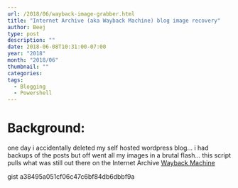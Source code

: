 ```yaml
---
url: /2018/06/wayback-image-grabber.html
title: "Internet Archive (aka Wayback Machine) blog image recovery"
author: Beej
type: post
description: ""
date: 2018-06-08T10:31:00-07:00
year: "2018"
month: "2018/06"
thumbnail: ""
categories:
tags:
  - Blogging
  - Powershell
---
```


# Background: 
one day i accidentally deleted my self hosted wordpress blog... i had backups of the posts but off went all my images in a brutal flash... this script pulls what was still out there on the Internet Archive [Wayback Machine](https://archive.org/web/)
<!--more-->

gist a38495a051cf06c47c6bf84db6dbbf9a
